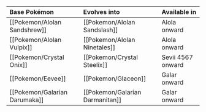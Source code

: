 Base Pokémon |Evolves into |Available in
:---|:---|:---
[[Pokemon/Alolan Sandshrew]]  | [[Pokemon/Alolan Sandslash]] |Alola onward
[[Pokemon/Alolan Vulpix]]  | [[Pokemon/Alolan Ninetales]] |Alola onward
[[Pokemon/Crystal Onix]]  | [[Pokemon/Crystal Steelix]] |Sevii 4567 onward
[[Pokemon/Eevee]]  | [[Pokemon/Glaceon]] | Galar onward
[[Pokemon/Galarian Darumaka]]  | [[Pokemon/Galarian Darmanitan]] | Galar onward